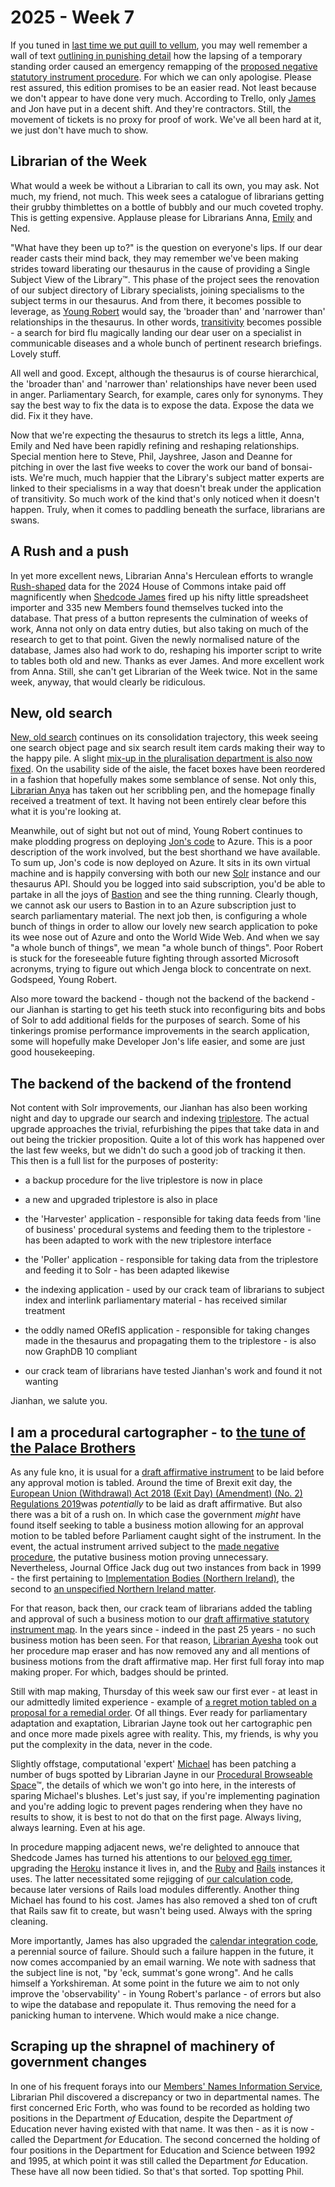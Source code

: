 # 2025 - Week 7

If you tuned in [last time we put quill to vellum](https://ukparliament.github.io/ontologies/meta/weeknotes/2025/05/), you may well remember a wall of text [outlining in punishing detail](https://ukparliament.github.io/ontologies/meta/weeknotes/2025/05/#i-am-a-procedural-cartographer---to-the-tune-of-the-palace-brothers) how the lapsing of a temporary standing order caused an emergency remapping of the [proposed negative statutory instrument procedure](https://ukparliament.github.io/ontologies/procedure/maps/legislation/secondary/proposed-negative-sis/proposed-negative-sis.pdf). For which we can only apologise. Please rest assured, this edition promises to be an easier read. Not least because we don't appear to have done very much. According to Trello, only [James](https://mastodon.me.uk/@jamesjefferies) and Jon have put in a decent shift. And they're contractors. Still, the movement of tickets is no proxy for proof of work. We've all been hard at it, we just don't have much to show.

## Librarian of the Week

What would a week be without a Librarian to call its own, you may ask. Not much, my friend, not much. This week sees a catalogue of librarians getting their grubby thimblettes on a bottle of bubbly and our much coveted trophy. This is getting expensive. Applause please for Librarians Anna, [Emily](https://bsky.app/profile/emilyjdavi.bsky.social) and Ned.

"What have they been up to?" is the question on everyone's lips. If our dear reader casts their mind back, they may remember we've been making strides toward liberating our thesaurus in the cause of providing a Single Subject View of the Library&trade;. This phase of the project sees the renovation of our subject directory of Library specialists, joining specialisms to the subject terms in our thesaurus. And from there, it becomes possible to leverage, as [Young Robert](https://bsky.app/profile/robert-brook.com) would say, the 'broader than' and 'narrower than' relationships in the thesaurus. In other words, [transitivity](https://en.wikipedia.org/wiki/Transitive_relation) becomes possible - a search for bird flu magically landing our dear user on a specialist in communicable diseases and a whole bunch of pertinent research briefings. Lovely stuff.

All well and good. Except, although the thesaurus is of course hierarchical, the 'broader than' and 'narrower than' relationships have never been used in anger. Parliamentary Search, for example, cares only for synonyms. They say the best way to fix the data is to expose the data. Expose the data we did. Fix it they have.

Now that we're expecting the thesaurus to stretch its legs a little, Anna, Emily and Ned have 
been rapidly refining and reshaping relationships. Special mention here to Steve, Phil, Jayshree, Jason and Deanne for pitching in over the last five weeks to cover the work our band of bonsai-ists. We're much, much happier that the Library's subject matter experts are linked to their specialisms in a way that doesn't break under the application of transitivity. So much work of the kind that's only noticed when it doesn't happen. Truly, when it comes to paddling beneath the surface, librarians are swans.

## A Rush and a push

In yet more excellent news, Librarian Anna's Herculean efforts to wrangle [Rush-shaped](https://membersafter1832.historyofparliamentonline.org/) data for the 2024 House of Commons intake paid off magnificently when [Shedcode James](https://shedcode.co.uk/) fired up his nifty little spreadsheet importer and 335 new Members found themselves tucked into the database. That press of a button represents the culmination of weeks of work, Anna not only on data entry duties, but also taking on much of the research to get to that point. Given the newly normalised nature of the database, James also had work to do, reshaping his importer script to write to tables both old and new. Thanks as ever James. And more excellent work from Anna. Still, she can't get Librarian of the Week twice. Not in the same week, anyway, that would clearly be ridiculous.

## New, old search

[New, old search](https://parliamentary-search-265cced0397e.herokuapp.com/) continues on its consolidation trajectory, this week seeing one search object page and six search result item cards making their way to the happy pile. A slight [mix-up in the pluralisation department is also now fixed](https://trello.com/c/RupOXliD/613-singular-plural-types-and-subtypes). On the usability side of the aisle, the facet boxes have been reordered in a fashion that hopefully makes some semblance of sense. Not only this, [Librarian Anya](https://bsky.app/profile/anyaso.bsky.social) has taken out her scribbling pen, and the homepage finally received a treatment of text. It having not been entirely clear before this what it is you're looking at.

Meanwhile, out of sight but not out of mind, Young Robert continues to make plodding progress on deploying [Jon's code](https://github.com/ukparliament/search-prototype) to Azure. This is a poor description of the work involved, but the best shorthand we have available. To sum up, Jon's code is now deployed on Azure. It sits in its own virtual machine and is happily conversing with both our new [Solr](https://en.wikipedia.org/wiki/Apache_Solr) instance and our thesaurus API. Should you be logged into said subscription, you'd be able to partake in all the joys of [Bastion](https://azure.microsoft.com/en-gb/products/azure-bastion) and see the thing running. Clearly though, we cannot ask our users to Bastion in to an Azure subscription just to search parliamentary material. The next job then, is configuring a whole bunch of things in order to allow our lovely new search application to poke its wee nose out of Azure and onto the World Wide Web. And when we say "a whole bunch of things", we mean "a whole bunch of things". Poor Robert is stuck for the foreseeable future fighting through assorted Microsoft acronyms, trying to figure out which Jenga block to concentrate on next. Godspeed, Young Robert.

Also more toward the backend - though not the backend of the backend - our Jianhan is starting to get his teeth stuck into reconfiguring bits and bobs of Solr to add additional fields for the purposes of search. Some of his tinkerings promise performance improvements in the search application, some will hopefully make Developer Jon's life easier, and some are just good housekeeping.

## The backend of the backend of the frontend

Not content with Solr improvements, our Jianhan has also been working night and day to upgrade our search and indexing [triplestore](https://en.wikipedia.org/wiki/Triplestore). The actual upgrade approaches the trivial, refurbishing the pipes that take data in and out being the trickier proposition. Quite a lot of this work has happened over the last few weeks, but we didn't do such a good job of tracking it then. This then is a full list for the purposes of posterity:

* a backup procedure for the live triplestore is now in place

* a new and upgraded triplestore is also in place

* the 'Harvester' application - responsible for taking data feeds from 'line of business' procedural systems and feeding them to the triplestore - has been adapted to work with the new triplestore interface

* the 'Poller' application - responsible for taking data from the triplestore and feeding it to Solr - has been adapted likewise

* the indexing application - used by our crack team of librarians to subject index and interlink parliamentary material - has received similar treatment

* the oddly named ORefIS application - responsible for taking changes made in the thesaurus and propagating them to the triplestore - is also now GraphDB 10 compliant

* our crack team of librarians have tested Jianhan's work and found it not wanting

Jianhan, we salute you.

## I am a procedural cartographer - to [the tune of the Palace Brothers](https://www.youtube.com/watch?v=owvF3Vb0JhA&ab_channel=tomkat69pc)

As any fule kno, it is usual for a [draft affirmative instrument](https://api.parliament.uk/procedure-browser/procedures/H5YJQsK2) to be laid before any approval motion is tabled. Around the time of Brexit exit day, the [European Union (Withdrawal) Act 2018 (Exit Day) (Amendment) (No. 2) Regulations 2019](https://statutoryinstruments.parliament.uk/instrument/kRJBIqh0/timeline/AC3xH3QO)was *potentially* to be laid as draft affirmative. But also there was a bit of a rush on. In which case the government *might* have found itself seeking to table a business motion allowing for an approval motion to be tabled before Parliament caught sight of the instrument. In the event, the actual instrument arrived subject to the [made negative procedure](https://api.parliament.uk/procedure-browser/procedures/5S6p4YsP), the putative business motion proving unnecessary. Nevertheless, Journal Office Jack dug out two instances from back in 1999 - the first pertaining to [Implementation Bodies (Northern Ireland)](https://hansard.parliament.uk/Commons/1999-03-05/debates/16f3b24e-28d2-4c0d-8961-61305d618f5c/BusinessOfTheHouse(StatutoryInstrument)?highlight=%22that%2C%20if%20a%20statutory%20instrument%20relating%22#contribution-f9e75876-c076-4fc3-86d8-3b9904dbffc5), the second to [an unspecified Northern Ireland matter](https://hansard.parliament.uk/Commons/1999-07-14/debates/4d717ff8-9f4e-4f19-8c39-139a23d31ae8/BusinessOfTheHouse(StatutoryInstrument)?highlight=%22that%2C%20if%20a%20statutory%20instrument%20relating%22#contribution-eed38824-21a6-4dd2-b7a2-b543a660556c).

For that reason, back then, our crack team of librarians added the tabling and approval of such a business motion to our [draft affirmative statutory instrument map](https://ukparliament.github.io/ontologies/procedure/maps/legislation/secondary/statutory-instruments/affirmative-procedures/draft/draft-affirmative.pdf). In the years since - indeed in the past 25 years - no such business motion has been seen. For that reason, [Librarian Ayesha](https://bsky.app/profile/askalibrarylady.bsky.social) took out her procedure map eraser and has now removed any and all mentions of business motions from the draft affirmative map. Her first full foray into map making proper. For which, badges should be printed.

Still with map making, Thursday of this week saw our first ever - at least in our admittedly limited experience - example of [a regret motion tabled on a proposal for a remedial order](https://api.parliament.uk/procedure-browser/work-packages/FVsWj78M#business-item-2zDEMITZ-actualising-xXtHfBav). Of all things. Ever ready for parliamentary adaptation and exaptation, Librarian Jayne took out her cartographic pen and once more made pixels agree with reality. This, my friends, is why you put the complexity in the data, never in the code.

Slightly offstage, computational 'expert' [Michael](https://bsky.app/profile/fantasticlife.bsky.social) has been patching a number of bugs spotted by Librarian Jayne in our [Procedural Browseable Space](https://api.parliament.uk/procedure-browser)&trade;, the details of which we won't go into here, in the interests of sparing Michael's blushes. Let's just say, if you're implementing pagination and you're adding logic to prevent pages rendering when they have no results to show, it is best to not do that on the first page. Always living, always learning. Even at his age.

In procedure mapping adjacent news, we're delighted to annouce that Shedcode James has turned his attentions to our [beloved egg timer](https://api.parliament.uk/egg-timer), upgrading the [Heroku](https://en.wikipedia.org/wiki/Heroku) instance it lives in, and the [Ruby](https://en.wikipedia.org/wiki/Ruby_(programming_language)) and [Rails](https://en.wikipedia.org/wiki/Ruby_on_Rails) instances it uses. The latter necessitated some rejigging of [our calculation code](https://github.com/ukparliament/egg-timer/tree/main/app/lib/calculations), because later versions of Rails load modules differently. Another thing Michael has found to his cost. James has also removed a shed ton of cruft that Rails saw fit to create, but wasn't being used. Always with the spring cleaning.

More importantly, James has also upgraded the [calendar integration code](https://github.com/ukparliament/egg-timer/blob/main/lib/tasks/sync.rake), a perennial source of failure. Should such a failure happen in the future, it now comes accompanied by an email warning. We note with sadness that the subject line is not, "by 'eck, summat's gone wrong". And he calls himself a Yorkshireman. At some point in the future we aim to not only improve the 'observability' - in Young Robert's parlance - of errors but also to wipe the database and repopulate it. Thus removing the need for a panicking human to intervene. Which would make a nice change.

## Scraping up the shrapnel of machinery of government changes

In one of his frequent forays into our [Members' Names Information Service](https://data.parliament.uk/membersdataplatform/#), Librarian Phil discovered a discrepancy or two in departmental names. The first concerned Eric Forth, who was found to be recorded as holding two positions in the Department *of* Education, despite the Department *of* Education never having existed with that name. It was then - as it is now - called the Department *for* Education. The second concerned the holding of four positions in the Department for Education and Science between 1992 and 1995, at which point it was still called the Department *for* Education. These have all now been tidied. So that's that sorted. Top spotting Phil.





